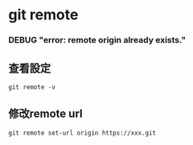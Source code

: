 # git remote

### DEBUG "error: remote origin already exists."

## 查看設定
```
git remote -v
```

## 修改remote url
```
git remote set-url origin https://xxx.git
```